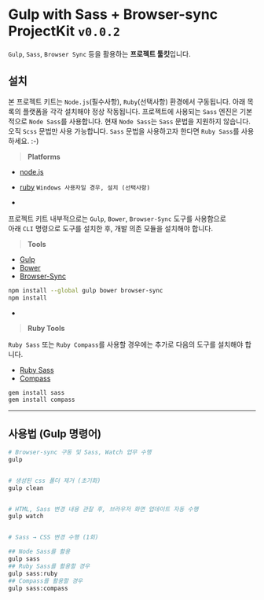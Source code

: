# Gulp with Sass + Browser-sync ProjectKit `v0.0.2`

`Gulp`, `Sass`, `Browser Sync` 등을 활용하는 **프로젝트 툴킷**입니다.

## 설치
본 프로젝트 키트는 `Node.js`(필수사항), `Ruby`(선택사항) 환경에서 구동됩니다. 아래 목록의 플랫폼을 각각 설치해야 정상 작동됩니다. 프로젝트에 사용되는 `Sass` 엔진은 기본적으로 `Node Sass`를 사용합니다. 현재 `Node Sass`는 `Sass` 문법을 지원하지 않습니다. 오직 `Scss` 문법만 사용 가능합니다. `Sass` 문법을 사용하고자 한다면 `Ruby Sass`를 사용하세요. :-)

> **Platforms**

- [node.js](http://nodejs.org/)
- [ruby](http://rubyinstaller.org) `Windows 사용자일 경우, 설치 (선택사항)`

-

프로젝트 키트 내부적으로는 `Gulp`, `Bower`, `Browser-Sync` 도구를 사용함으로 <br>
아래 `CLI` 명령으로 도구를 설치한 후, 개발 의존 모듈을 설치해야 합니다.

> **Tools**

- [Gulp](http://gulpjs.com/)
- [Bower](http://bower.io)
- [Browser-Sync](http://www.browsersync.io/)

```sh
npm install --global gulp bower browser-sync
npm install
```

-

> **Ruby Tools**

`Ruby Sass` 또는 `Ruby Compass`를 사용할 경우에는 추가로 다음의 도구를 설치해야 합니다.

- [Ruby Sass](http://sass-lang.com/)
- [Compass](http://compass-style.org/)

```sh
gem install sass
gem install compass
```

---

## 사용법 (Gulp 명령어)

```sh
# Browser-sync 구동 및 Sass, Watch 업무 수행
gulp


# 생성된 css 폴더 제거 (초기화)
gulp clean


# HTML, Sass 변경 내용 관찰 후, 브라우저 화면 업데이트 자동 수행
gulp watch


# Sass → CSS 변경 수행 (1회)

## Node Sass를 활용
gulp sass
## Ruby Sass를 활용할 경우
gulp sass:ruby
## Compass를 활용할 경우
gulp sass:compass
```
